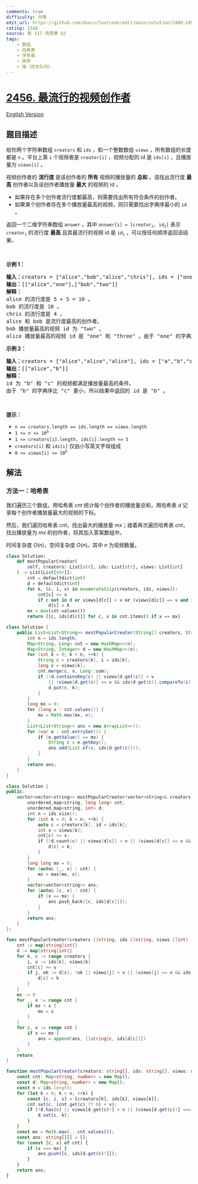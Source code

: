 ```yaml
---
comments: true
difficulty: 中等
edit_url: https://github.com/doocs/leetcode/edit/main/solution/2400-2499/2456.Most%20Popular%20Video%20Creator/README.md
rating: 1548
source: 第 317 场周赛 Q2
tags:
    - 数组
    - 哈希表
    - 字符串
    - 排序
    - 堆（优先队列）
---
```


<!-- problem:start -->

# [2456. 最流行的视频创作者](https://leetcode.cn/problems/most-popular-video-creator)

[English Version](/solution/2400-2499/2456.Most%20Popular%20Video%20Creator/README_EN.md)

## 题目描述

<!-- description:start -->

<p>给你两个字符串数组 <code>creators</code> 和 <code>ids</code> ，和一个整数数组 <code>views</code> ，所有数组的长度都是 <code>n</code> 。平台上第 <code>i</code> 个视频者是&nbsp;<code>creator[i]</code> ，视频分配的 id 是 <code>ids[i]</code> ，且播放量为 <code>views[i]</code> 。</p>

<p>视频创作者的 <strong>流行度</strong> 是该创作者的 <strong>所有</strong> 视频的播放量的 <strong>总和</strong> 。请找出流行度 <strong>最高</strong> 创作者以及该创作者播放量 <strong>最大</strong> 的视频的 id 。</p>

<ul>
	<li>如果存在多个创作者流行度都最高，则需要找出所有符合条件的创作者。</li>
	<li>如果某个创作者存在多个播放量最高的视频，则只需要找出字典序最小的 <code>id</code> 。</li>
</ul>

<p>返回一个二维字符串数组<em> </em><code>answer</code><em> </em>，其中<em> </em><code>answer[i] = [creator<sub>i</sub>, id<sub>i</sub>]</code><em> </em>表示<em> </em><code>creator<sub>i</sub></code> 的流行度 <strong>最高</strong> 且其最流行的视频 id 是<em> </em><code>id<sub>i</sub></code><em> </em>，可以按任何顺序返回该结果<em>。</em></p>

<p>&nbsp;</p>

<p><strong>示例 1：</strong></p>

<pre>
<strong>输入：</strong>creators = ["alice","bob","alice","chris"], ids = ["one","two","three","four"], views = [5,10,5,4]
<strong>输出：</strong>[["alice","one"],["bob","two"]]
<strong>解释：</strong>
alice 的流行度是 5 + 5 = 10 。
bob 的流行度是 10 。
chris 的流行度是 4 。
alice 和 bob 是流行度最高的创作者。
bob 播放量最高的视频 id 为 "two" 。
alice 播放量最高的视频 id 是 "one" 和 "three" 。由于 "one" 的字典序比 "three" 更小，所以结果中返回的 id 是 "one" 。
</pre>

<p><strong>示例 2：</strong></p>

<pre>
<strong>输入：</strong>creators = ["alice","alice","alice"], ids = ["a","b","c"], views = [1,2,2]
<strong>输出：</strong>[["alice","b"]]
<strong>解释：</strong>
id 为 "b" 和 "c" 的视频都满足播放量最高的条件。
由于 "b" 的字典序比 "c" 更小，所以结果中返回的 id 是 "b" 。
</pre>

<p>&nbsp;</p>

<p><strong>提示：</strong></p>

<ul>
	<li><code>n == creators.length == ids.length == views.length</code></li>
	<li><code>1 &lt;= n &lt;= 10<sup>5</sup></code></li>
	<li><code>1 &lt;= creators[i].length, ids[i].length &lt;= 5</code></li>
	<li><code>creators[i]</code> 和 <code>ids[i]</code> 仅由小写英文字母组成</li>
	<li><code>0 &lt;= views[i] &lt;= 10<sup>5</sup></code></li>
</ul>

<!-- description:end -->

## 解法

<!-- solution:start -->

### 方法一：哈希表

我们遍历三个数组，用哈希表 $cnt$ 统计每个创作者的播放量总和，用哈希表 $d$ 记录每个创作者播放量最大的视频的下标。

然后，我们遍历哈希表 $cnt$，找出最大的播放量 $mx$；接着再次遍历哈希表 $cnt$，找出播放量为 $mx$ 的创作者，将其加入答案数组中。

时间复杂度 $O(n)$，空间复杂度 $O(n)$。其中 $n$ 为视频数量。

<!-- tabs:start -->

```python
class Solution:
    def mostPopularCreator(
        self, creators: List[str], ids: List[str], views: List[int]
    ) -> List[List[str]]:
        cnt = defaultdict(int)
        d = defaultdict(int)
        for k, (c, i, v) in enumerate(zip(creators, ids, views)):
            cnt[c] += v
            if c not in d or views[d[c]] < v or (views[d[c]] == v and ids[d[c]] > i):
                d[c] = k
        mx = max(cnt.values())
        return [[c, ids[d[c]]] for c, x in cnt.items() if x == mx]
```

```java
class Solution {
    public List<List<String>> mostPopularCreator(String[] creators, String[] ids, int[] views) {
        int n = ids.length;
        Map<String, Long> cnt = new HashMap<>(n);
        Map<String, Integer> d = new HashMap<>(n);
        for (int k = 0; k < n; ++k) {
            String c = creators[k], i = ids[k];
            long v = views[k];
            cnt.merge(c, v, Long::sum);
            if (!d.containsKey(c) || views[d.get(c)] < v
                || (views[d.get(c)] == v && ids[d.get(c)].compareTo(i) > 0)) {
                d.put(c, k);
            }
        }
        long mx = 0;
        for (long x : cnt.values()) {
            mx = Math.max(mx, x);
        }
        List<List<String>> ans = new ArrayList<>();
        for (var e : cnt.entrySet()) {
            if (e.getValue() == mx) {
                String c = e.getKey();
                ans.add(List.of(c, ids[d.get(c)]));
            }
        }
        return ans;
    }
}
```

```cpp
class Solution {
public:
    vector<vector<string>> mostPopularCreator(vector<string>& creators, vector<string>& ids, vector<int>& views) {
        unordered_map<string, long long> cnt;
        unordered_map<string, int> d;
        int n = ids.size();
        for (int k = 0; k < n; ++k) {
            auto c = creators[k], id = ids[k];
            int v = views[k];
            cnt[c] += v;
            if (!d.count(c) || views[d[c]] < v || (views[d[c]] == v && ids[d[c]] > id)) {
                d[c] = k;
            }
        }
        long long mx = 0;
        for (auto& [_, x] : cnt) {
            mx = max(mx, x);
        }
        vector<vector<string>> ans;
        for (auto& [c, x] : cnt) {
            if (x == mx) {
                ans.push_back({c, ids[d[c]]});
            }
        }
        return ans;
    }
};
```

```go
func mostPopularCreator(creators []string, ids []string, views []int) (ans [][]string) {
	cnt := map[string]int{}
	d := map[string]int{}
	for k, c := range creators {
		i, v := ids[k], views[k]
		cnt[c] += v
		if j, ok := d[c]; !ok || views[j] < v || (views[j] == v && ids[j] > i) {
			d[c] = k
		}
	}
	mx := 0
	for _, x := range cnt {
		if mx < x {
			mx = x
		}
	}
	for c, x := range cnt {
		if x == mx {
			ans = append(ans, []string{c, ids[d[c]]})
		}
	}
	return
}
```

```ts
function mostPopularCreator(creators: string[], ids: string[], views: number[]): string[][] {
    const cnt: Map<string, number> = new Map();
    const d: Map<string, number> = new Map();
    const n = ids.length;
    for (let k = 0; k < n; ++k) {
        const [c, i, v] = [creators[k], ids[k], views[k]];
        cnt.set(c, (cnt.get(c) ?? 0) + v);
        if (!d.has(c) || views[d.get(c)!] < v || (views[d.get(c)!] === v && ids[d.get(c)!] > i)) {
            d.set(c, k);
        }
    }
    const mx = Math.max(...cnt.values());
    const ans: string[][] = [];
    for (const [c, x] of cnt) {
        if (x === mx) {
            ans.push([c, ids[d.get(c)!]]);
        }
    }
    return ans;
}
```

<!-- tabs:end -->

<!-- solution:end -->

<!-- problem:end -->
